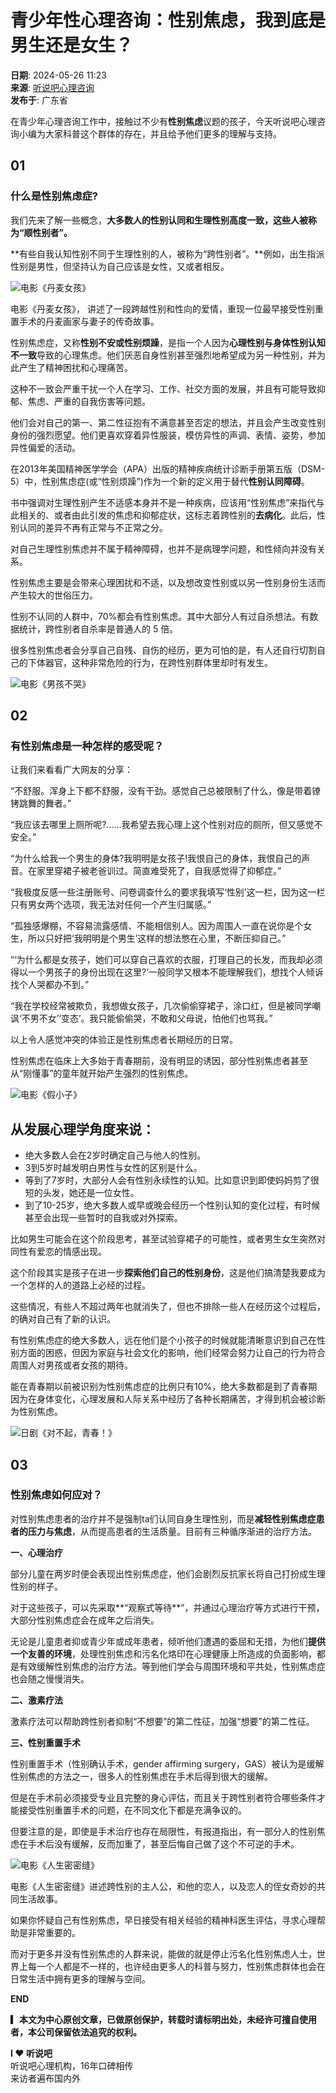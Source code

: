 # 青少年性心理咨询：性别焦虑，我到底是男生还是女生？

**日期**: 2024-05-26 11:23  
**来源**: [听说吧心理咨询](https://www.sohu.com/a/781605481_221243?spm=smpc.content-abroad.content.1.1730994205604oVni127)  
**发布于**: 广东省  

在青少年心理咨询工作中，接触过不少有**性别焦虑**议题的孩子，今天听说吧心理咨询小编为大家科普这个群体的存在，并且给予他们更多的理解与支持。

## 01

### 什么是性别焦虑症?

我们先来了解一些概念，**大多数人的性别认同和生理性别高度一致，这些人被称为“顺性别者”。**

**有些自我认知性别不同于生理性别的人，被称为“跨性别者”。**例如，出生指派性别是男性，但坚持认为自己应该是女性，又或者相反。

![电影《丹麦女孩》](//q0.itc.cn/images01/20240526/76f00f5db90046b3a0b08571f7e37f64.png)

电影《丹麦女孩》， 讲述了一段跨越性别和性向的爱情，重现一位最早接受性别重置手术的丹麦画家与妻子的传奇故事。

性别焦虑症，又称**性别不安或性别烦躁**，是指一个人因为**心理性别与身体性别认知不一致**导致的心理焦虑。他们厌恶自身性别甚至强烈地希望成为另一种性别，并为此产生了精神困扰和心理痛苦。

这种不一致会严重干扰一个人在学习、工作、社交方面的发展，并且有可能导致抑郁、焦虑、严重的自我伤害等问题。

他们会对自己的第一、第二性征抱有不满意甚至否定的想法，并且会产生改变性别身份的强烈愿望。他们更喜欢穿着异性服装，模仿异性的声调、表情、姿势，参加异性偏爱的活动。

在2013年美国精神医学学会（APA）出版的精神疾病统计诊断手册第五版（DSM-5）中，性别焦虑症(或“性别烦躁”)作为一个新的定义用于替代**性别认同障碍**。

书中强调对生理性别产生不适感本身并不是一种疾病，应该用“性别焦虑”来指代与此相关的、或者由此引发的焦虑和抑郁症状，这标志着跨性别的**去病化**。此后，性别认同的差异不再有正常与不正常之分。

对自己生理性别焦虑并不属于精神障碍，也并不是病理学问题，和性倾向并没有关系。

性别焦虑主要是会带来心理困扰和不适，以及想改变性别或以另一性别身份生活而产生较大的世俗压力。

性别不认同的人群中，70%都会有性别焦虑。其中大部分人有过自杀想法。有数据统计，跨性别者自杀率是普通人的 5 倍。

很多性别焦虑者会分享自己自残、自伤的经历，更为可怕的是，有人还自行切割自己的下体器官，这种非常危险的行为，在跨性别群体里却时有发生。

![电影《男孩不哭》](//q7.itc.cn/images01/20240526/740123846e184335853009f288ff1d00.png)

## 02

### 有性别焦虑是一种怎样的感受呢？

让我们来看看广大网友的分享：

“不舒服。浑身上下都不舒服，没有干劲。感觉自己总被限制了什么，像是带着镣铐跳舞的舞者。”

“我应该去哪里上厕所呢?……我希望去我心理上这个性别对应的厕所，但又感觉不安全。”

“为什么给我一个男生的身体?我明明是女孩子!我恨自己的身体，我恨自己的声音。在家里穿裙子被老爸训过。简直难受死了，自我感觉得了抑郁症。”

“我极度反感一些注册账号、问卷调查什么的要求我填写‘性别’这一栏，因为这一栏只有男女两个选项，我无法对任何一个产生归属感。”

“孤独感爆棚，不容易流露感情、不能相信别人。因为周围人一直在说你是个女生，所以只好把‘我明明是个男生’这样的想法憋在心里，不断压抑自己。”

“‘为什么都是女孩子，她们可以穿自己喜欢的衣服，打理自己的长发，而我却必须得以一个男孩子的身份出现在这里?’一般同学又根本不能理解我们，想找个人倾诉找个人哭都办不到。”

“我在学校经常被欺负，我想做女孩子，几次偷偷穿裙子，涂口红，但是被同学嘲讽‘不男不女’‘变态’。我只能偷偷哭，不敢和父母说，怕他们也骂我。”

以上令人感觉冲突的体验正是性别焦虑者长期经历的日常。

性别焦虑在临床上大多始于青春期前，没有明显的诱因，部分性别焦虑者甚至从“刚懂事”的童年就开始产生强烈的性别焦虑。

![电影《假小子》](//q0.itc.cn/images01/20240526/92a396ee3a1f4bbaac669631f68e45da.png)

## 从发展心理学角度来说：

- 绝大多数人会在2岁时确定自己与他人的性别。
- 3到5岁时越发明白男性与女性的区别是什么。
- 等到了7岁时，大部分人会有性别永续性的认知。比如意识到即使妈妈剪了很短的头发，她还是一位女性。
- 到了10-25岁，绝大多数人或早或晚会经历一个性别认知的变化过程，有时候甚至会出现一些暂时的自我或对外探索。

比如男生可能会在这个阶段思考，甚至试验穿裙子的可能性，或者男生女生突然对同性有爱恋的情感出现。

这个阶段其实是孩子在进一步**探索他们自己的性别身份**，这是他们搞清楚我要成为一个怎样的人的道路上必经的过程。

这些情况，有些人不超过两年也就消失了，但也不排除一些人在经历这个过程后，的确对自己有了新的认识。

有性别焦虑症的绝大多数人，远在他们是个小孩子的时候就能清晰意识到自己在性别方面的困惑，但因为家庭与社会文化的影响，他们经常会努力让自己的行为符合周围人对男孩或者女孩的期待。

能在青春期以前被识别为性别焦虑症的比例只有10%，绝大多数都是到了青春期因为在身体变化，心理发展和人际关系中经历了各种长期痛苦，才得到机会被诊断为性别焦虑。

![日剧《对不起，青春！》](//q6.itc.cn/images01/20240526/ff6f9c6d91484d4281ddcec22803a8fb.jpeg)

## 03

### 性别焦虑如何应对？

对性别焦虑患者的治疗并不是强制ta们认同自身生理性别，而是**减轻性别焦虑症患者的压力与焦虑**，从而提高患者的生活质量。目前有三种循序渐进的治疗方法。

**一、心理治疗**

部分儿童在两岁时便会表现出性别焦虑症，他们会剧烈反抗家长将自己打扮成生理性别的样子。

对于这些孩子，可以先采取**“观察式等待**”，并通过心理治疗等方式进行干预，大部分性别焦虑症会在成年之后消失。

无论是儿童患者抑或青少年或成年患者，倾听他们遭遇的委屈和无措，为他们**提供一个友善的环境**，处理性别焦虑和污名化烙印在心理健康上所造成的负面影响，都是有效缓解性别焦虑的治疗方法。等到他们学会与周围环境和平共处，性别焦虑症也会随之慢慢消失。

**二、激素疗法**

激素疗法可以帮助跨性别者抑制“不想要”的第二性征，加强“想要”的第二性征。

**三、性别重置手术**

性别重置手术（性别确认手术，gender affirming surgery，GAS）被认为是缓解性别焦虑的方法之一，很多人的性别焦虑在手术后得到很大的缓解。

但是在手术前必须接受专业且完整的身心评估，而且关于跨性别者符合哪些条件才能接受性别重置手术的问题，在不同文化下都是充满争议的。

但要注意的是，即使是手术治疗也存在局限性，有报道指出，有一部分人的性别焦虑在手术后没有缓解，反而加重了，甚至后悔自己做了这个不可逆的手术。

![电影《人生密密缝》](//q3.itc.cn/images01/20240526/83788331b29347ebaef7f1cf15102dc1.png)

电影《人生密密缝》进述跨性别的主人公，和他的恋人，以及恋人的侄女奇妙的共同生活故事。

如果你怀疑自己有性别焦虑，早日接受有相关经验的精神科医生评估，寻求心理帮助是非常重要的。

而对于更多并没有性别焦虑的人群来说，能做的就是停止污名化性别焦虑人士，世界上每一个人都是不一样的，也许经由更多人的科普与努力，性别焦虑群体也会在日常生活中拥有更多的理解与空间。

**END**

**▎本文为中心原创文章，已做原创保护，转载时请标明出处，未经许可擅自使用者，本公司保留依法追究的权利。**

**I ❤ 听说吧**  
听说吧心理机构，16年口碑相传  
来访者遍布国内外